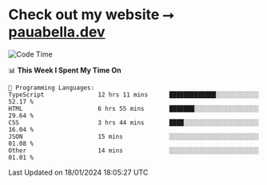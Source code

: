 # Check out my website ⭢ [pauabella.dev](https://pauabella.dev)

<!--START_SECTION:waka-->
![Code Time](http://img.shields.io/badge/Code%20Time-2%2C871%20hrs%2049%20mins-blue)

📊 **This Week I Spent My Time On** 

```text
💬 Programming Languages: 
TypeScript               12 hrs 11 mins      █████████████░░░░░░░░░░░░   52.17 % 
HTML                     6 hrs 55 mins       ███████░░░░░░░░░░░░░░░░░░   29.64 % 
CSS                      3 hrs 44 mins       ████░░░░░░░░░░░░░░░░░░░░░   16.04 % 
JSON                     15 mins             ░░░░░░░░░░░░░░░░░░░░░░░░░   01.08 % 
Other                    14 mins             ░░░░░░░░░░░░░░░░░░░░░░░░░   01.01 % 
```


 Last Updated on 18/01/2024 18:05:27 UTC
<!--END_SECTION:waka-->
